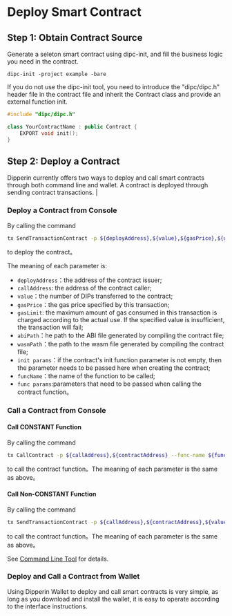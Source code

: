 # Deploy Smart Contract

## Step 1: Obtain Contract Source

Generate a seleton smart contract using dipc-init, and fill the business logic you need in the contract.

```shell
dipc-init -project example -bare
```

If you do not use the dipc-init tool, you need to introduce the "dipc/dipc.h" header file in the contract file and inherit the Contract class and provide an external function init.

```c++
#include "dipc/dipc.h"

class YourContractName : public Contract {
    EXPORT void init();
}

```

## Step 2: Deploy a Contract

Dipperin currently offers two ways to deploy and call smart contracts through both command line and wallet. A contract is deployed through sending contract transactions.
     |

### Deploy a Contract from Console

By calling the command

```sh
tx SendTransactionContract -p ${deployAddress},${value},${gasPrice},${gasLimit} --abi ${abiPath} --wasm ${wasmPath} --input ${init params} --is-create
```

to deploy the contract。

The meaning of each parameter is:

* ``deployAddress``：the address of the contract issuer;
* ``callAddress``: the address of the contract caller;  
* ``value``：the number of DIPs transferred to the contract;
* ``gasPrice``：the gas price specified by this transaction;
* ``gasLimit``: the maximum amount of gas consumed in this transaction is charged according to the actual use. If the specified value is insufficient, the transaction will fail;
* ``abiPath``：he path to the ABI file generated by compiling the contract file;
* ``wasmPath``：the path to the wasm file generated by compiling the contract file;
* ``init params``：if the contract's init function parameter is not empty, then the parameter needs to be passed here when creating the contract;
* ``funcName``：the name of the function to be called;
* ```func params```:parameters that need to be passed when calling the contract function。

### Call a Contract from Console

#### Call CONSTANT Function

By calling the command

```sh
tx CallContract -p ${callAddress},${contractAddress} --func-name ${funcName} --input ${func params}
```

to call the contract function。The meaning of each parameter is the same as above。

#### Call Non-CONSTANT Function

By calling the command

```sh
tx SendTransactionContract -p ${callAddress},${contractAddress},${value},${gasPrice},${gasLimit} --func-name ${funcName} --input ${func params}
```

to call the contract function。The meaning of each parameter is the same as above。

See [Command Line Tool](../design/commands.md) for details.

### Deploy and Call a Contract from Wallet

Using Dipperin Wallet to deploy and call smart contracts is very simple, as long as you download and install the wallet, it is easy to operate according to the interface instructions.
